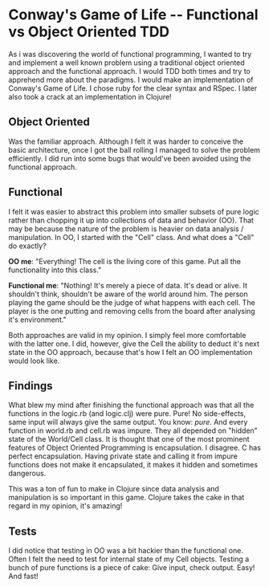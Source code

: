 Conway's Game of Life -- Functional vs Object Oriented TDD
==============================================

As i was discovering the world of functional programming, I wanted to try and implement a well known problem using a traditional object oriented approach and the functional approach. I would TDD both times and try to apprehend more about the paradigms. I would make an implementation of Conway's Game of Life. I chose ruby for the clear syntax and RSpec. I later also took a crack at an implementation in Clojure!

## Object Oriented

Was the familiar approach. Although I felt it was harder to conceive the basic architecture, once I got the ball rolling I managed to solve the problem efficiently. I did run into some bugs that would've been avoided using the functional approach.

## Functional

I felt it was easier to abstract this problem into smaller subsets of pure logic rather than chopping it up into collections of data and behavior (OO). That may be because the nature of the problem is heavier on data analysis / manipulation. In OO, I started with the "Cell" class. And what does a "Cell" do exactly?

**OO me**: "Everything! The cell is the living core of this game. Put all the functionality into this class."

**Functional me**: "Nothing! It's merely a piece of data. It's dead or alive. It shouldn't think, shouldn't be aware of the world around him. The person playing the game should be the judge of what happens with each cell. The player is the one putting and removing cells from the board after analysing it's environment."

Both approaches are valid in my opinion. I simply feel more comfortable with the latter one. I did, however, give the Cell the ability to deduct it's next state in the OO approach, because that's how I felt an OO implementation would look like.

## Findings

What blew my mind after finishing the functional approach was that all the functions in the logic.rb (and logic.clj) were pure. Pure! No side-effects, same input will always give the same output. You know: *pure*. And every function in world.rb and cell.rb was impure. They all depended on "hidden" state of the World/Cell class. It is thought that one of the most prominent features of Object Oriented Programming is encapsulation. I disagree. C has perfect encapsulation. Having private state and calling it from impure functions does not make it encapsulated, it makes it hidden and sometimes dangerous.

This was a ton of fun to make in Clojure since data analysis and manipulation is so important in this game. Clojure takes the cake in that regard in my opinion, it's amazing!

## Tests

I did notice that testing in OO was a bit hackier than the functional one. Often I felt the need to test for internal state of my Cell objects. Testing a bunch of pure functions is a piece of cake: Give input, check output. Easy! And fast!
